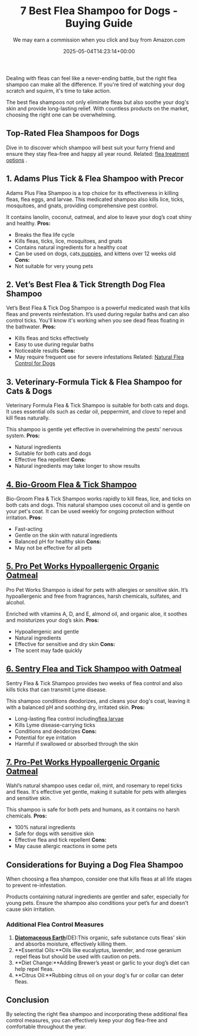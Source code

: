 ﻿---
author: We may earn a commission when you click and buy from Amazon.com
layout: post
title: 7 Best Flea Shampoo for Dogs - Buying Guide
date: '2025-05-04T14:23:14+00:00'
categories:
- Fleas
- Product Reviews
tags: []
slug: /best-flea-shampoo-for-dogs/
lastmod: 2025-05-07T12:21:23+03:00
---

Dealing with fleas can feel like a never-ending battle, but the right flea shampoo can make all the difference. If you're tired of watching your dog scratch and squirm, it's time to take action.

The best flea shampoos not only eliminate fleas but also soothe your dog's skin and provide long-lasting relief. With countless products on the market, choosing the right one can be overwhelming.
## Top-Rated Flea Shampoos for Dogs
Dive in to discover which shampoo will best suit your furry friend and ensure they stay flea-free and happy all year round. Related:
[flea treatment options](https://pestpolicy.com/best-flea-treatment-for-dogs/)
.
## **1. Adams Plus Tick & Flea Shampoo with Precor**
Adams Plus Flea Shampoo is a top choice for its effectiveness in killing fleas, flea eggs, and larvae. This medicated shampoo also kills lice, ticks, mosquitoes, and gnats, providing comprehensive pest control.

It contains lanolin, coconut, oatmeal, and aloe to leave your dog’s coat shiny and healthy.
**Pros:**
- Breaks the flea life cycle
- Kills fleas, ticks, lice, mosquitoes, and gnats
- Contains natural ingredients for a healthy coat
- Can be used on dogs, cats,[puppies](https://pestpolicy.com/best-puppy-shampoo-for-fleas/), and kittens over 12 weeks old
**Cons:**
- Not suitable for very young pets
## **2. Vet’s Best Flea & Tick Strength Dog Flea Shampoo**
Vet’s Best Flea & Tick Dog Shampoo is a powerful medicated wash that kills fleas and prevents reinfestation. It’s used during regular baths and can also control ticks. You'll know it's working when you see dead fleas floating in the bathwater.
**Pros:**
- Kills fleas and ticks effectively
- Easy to use during regular baths
- Noticeable results
**Cons:**
- May require frequent use for severe infestations
Related:
[Natural Flea Control for Dogs](https://pestpolicy.com/how-to-kill-fleas-on-dogs-naturally-safe-and-fast/)
## **3. Veterinary-Formula Tick & Flea Shampoo for Cats & Dogs**
Veterinary Formula Flea & Tick Shampoo is suitable for both cats and dogs. It uses essential oils such as cedar oil, peppermint, and clove to repel and kill fleas naturally.

This shampoo is gentle yet effective in overwhelming the pests' nervous system.
**Pros:**
- Natural ingredients
- Suitable for both cats and dogs
- Effective flea repellent
**Cons:**
- Natural ingredients may take longer to show results
## [4. Bio-Groom Flea & Tick Shampoo](https://www.amazon.com/dp/B001EUE8SU?&linkCode=ll1&tag=p-policy-20&linkId=eba7469901b773422aee8d03d91b4c40&language=en_US&ref_=as_li_ss_tl)
Bio-Groom Flea & Tick Shampoo works rapidly to kill fleas, lice, and ticks on both cats and dogs. This natural shampoo uses coconut oil and is gentle on your pet's coat. It can be used weekly for ongoing protection without irritation.
**Pros:**
- Fast-acting
- Gentle on the skin with natural ingredients
- Balanced pH for healthy skin
**Cons:**
- May not be effective for all pets
## [5. Pro Pet Works Hypoallergenic Organic Oatmeal](https://www.amazon.com/dp/B018FGSTT4?&linkCode=ll1&tag=p-policy-20&linkId=1603165fdfedf4b85f0e826e19fbf237&language=en_US&ref_=as_li_ss_tl)
Pro Pet Works Shampoo is ideal for pets with allergies or sensitive skin. It’s hypoallergenic and free from fragrances, harsh chemicals, sulfates, and alcohol.

Enriched with vitamins A, D, and E, almond oil, and organic aloe, it soothes and moisturizes your dog’s skin.
**Pros:**
- Hypoallergenic and gentle
- Natural ingredients
- Effective for sensitive and dry skin
**Cons:**
- The scent may fade quickly
## [6. Sentry Flea and Tick Shampoo with Oatmeal](https://www.amazon.com/dp/B001VIY6GO?th=1&linkCode=ll1&tag=p-policy-20&linkId=cb014f5f1069d0ac7fe4f4283b41c521&language=en_US&ref_=as_li_ss_tl)
Sentry Flea & Tick Shampoo provides two weeks of flea control and also kills ticks that can transmit Lyme disease.

This shampoo conditions deodorizes, and cleans your dog's coat, leaving it with a balanced pH and soothing dry, irritated skin.
**Pros:**
- Long-lasting flea control including[flea larvae](https://pestpolicy.com/what-do-flea-larvae-look-like/)
- Kills Lyme disease-carrying ticks
- Conditions and deodorizes
**Cons:**
- Potential for eye irritation
- Harmful if swallowed or absorbed through the skin
## [7. Pro-Pet Works Hypoallergenic Organic Oatmeal](https://www.amazon.com/dp/B018FGSTT4?&linkCode=ll1&tag=p-policy-20&linkId=ba1c3aec635ff313f7cc3541c8716718&language=en_US&ref_=as_li_ss_tl)
Wahl’s natural shampoo uses cedar oil, mint, and rosemary to repel ticks and fleas. It's effective yet gentle, making it suitable for pets with allergies and sensitive skin.

This shampoo is safe for both pets and humans, as it contains no harsh chemicals.
**Pros:**
- 100% natural ingredients
- Safe for dogs with sensitive skin
- Effective flea and tick repellent
**Cons:**
- May cause allergic reactions in some pets
## Considerations for Buying a Dog Flea Shampoo
When choosing a flea shampoo, consider one that kills fleas at all life stages to prevent re-infestation.

Products containing natural ingredients are gentler and safer, especially for young pets. Ensure the shampoo also conditions your pet’s fur and doesn't cause skin irritation.
### Additional Flea Control Measures
1. [**Diatomaceous Earth**](https://pestpolicy.com/diatomaceous-earth-for-fleas/)(DE):This organic, safe substance cuts fleas' skin and absorbs moisture, effectively killing them.
2. **Essential Oils:**Oils like eucalyptus, lavender, and rose geranium repel fleas but should be used with caution on pets.
3. **Diet Change:**Adding Brewer’s yeast or garlic to your dog’s diet can help repel fleas.
4. **Citrus Oil:**Rubbing citrus oil on your dog's fur or collar can deter fleas.
## Conclusion
By selecting the right flea shampoo and incorporating these additional flea control measures, you can effectively keep your dog flea-free and comfortable throughout the year.